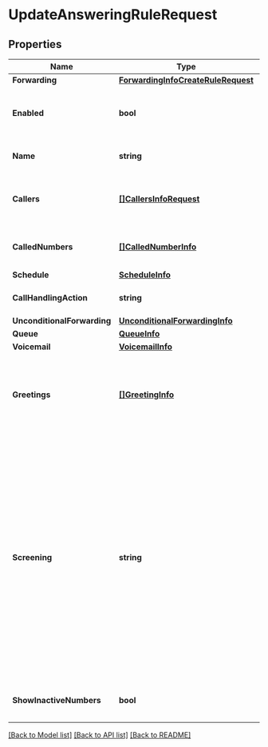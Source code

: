 # UpdateAnsweringRuleRequest

## Properties

Name | Type | Description | Notes
------------ | ------------- | ------------- | -------------
**Forwarding** | [**ForwardingInfoCreateRuleRequest**](ForwardingInfoCreateRuleRequest.md) |  | [optional] 
**Enabled** | **bool** | Specifies if the rule is active or inactive. The default value is &#39;True&#39; | [optional] 
**Name** | **string** | Name of an answering rule specified by user | [optional] 
**Callers** | [**[]CallersInfoRequest**](CallersInfoRequest.md) | Answering rule will be applied when calls are received from the specified caller(s) | [optional] 
**CalledNumbers** | [**[]CalledNumberInfo**](CalledNumberInfo.md) | Answering rules are applied when calling to selected number(s) | [optional] 
**Schedule** | [**ScheduleInfo**](ScheduleInfo.md) |  | [optional] 
**CallHandlingAction** | **string** | Specifies how incoming calls are forwarded | [optional] 
**UnconditionalForwarding** | [**UnconditionalForwardingInfo**](UnconditionalForwardingInfo.md) |  | [optional] 
**Queue** | [**QueueInfo**](QueueInfo.md) |  | [optional] 
**Voicemail** | [**VoicemailInfo**](VoicemailInfo.md) |  | [optional] 
**Greetings** | [**[]GreetingInfo**](GreetingInfo.md) | Greetings applied for an answering rule; only predefined greetings can be applied, see Dictionary Greeting List | [optional] 
**Screening** | **string** | Call screening status. &#39;Off&#39; - no call screening; &#39;NoCallerId&#39; - if caller ID is missing, then callers are asked to say their name before connecting; &#39;UnknownCallerId&#39; - if caller ID is not in contact list, then callers are asked to say their name before connecting; &#39;Always&#39; - the callers are always asked to say their name before connecting. The default value is &#39;Off&#39; | [optional] 
**ShowInactiveNumbers** | **bool** | Indicates whether inactive numbers should be returned or not. | [optional] 

[[Back to Model list]](../README.md#documentation-for-models) [[Back to API list]](../README.md#documentation-for-api-endpoints) [[Back to README]](../README.md)


